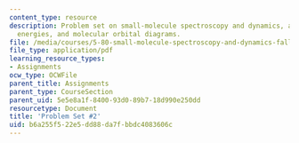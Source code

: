 ```yaml
---
content_type: resource
description: Problem set on small-molecule spectroscopy and dynamics, atomic orbital
  energies, and molecular orbital diagrams.
file: /media/courses/5-80-small-molecule-spectroscopy-and-dynamics-fall-2008/b6a255f522e5dd88da7fbbdc4083606c_ps2_1996.pdf
file_type: application/pdf
learning_resource_types:
- Assignments
ocw_type: OCWFile
parent_title: Assignments
parent_type: CourseSection
parent_uid: 5e5e8a1f-8400-93d0-89b7-18d990e250dd
resourcetype: Document
title: 'Problem Set #2'
uid: b6a255f5-22e5-dd88-da7f-bbdc4083606c
---
```

